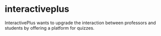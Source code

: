 # interactiveplus
InteractivePlus wants to upgrade the interaction between professors and students by offering a platform for quizzes. 
